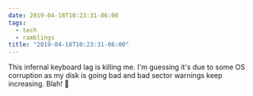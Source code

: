 ```yaml
---
date: 2019-04-18T10:23:31-06:00
tags:
  - tech
  - ramblings
title: "2019-04-18T10:23:31-06:00"
---
```

This infernal keyboard lag is killing me. I'm guessing it's due to some OS corruption as my disk is going bad and bad sector warnings keep increasing. Blah! :grimacing:
